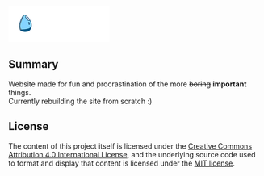 <p>
    <img width="200" height="auto" src="logo@2x.png" alt="Ra1nCC Logo" />
</p>

## Summary

Website made for fun and procrastination of the more ~~boring~~ **important** things. <br>
Currently rebuilding the site from scratch :)

## License

The content of this project itself is licensed under the [Creative Commons Attribution 4.0 International License](https://creativecommons.org/licenses/by/4.0/), and the underlying source code used to format and display that content is licensed under the [MIT license](LICENCE).
